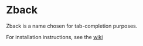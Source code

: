 Zback
=====

Zback is a name chosen for tab-completion purposes.

For installation instructions, see the [wiki](https://wiki.workshopit.co.uk/doku.php?id=wit:zback:install)
